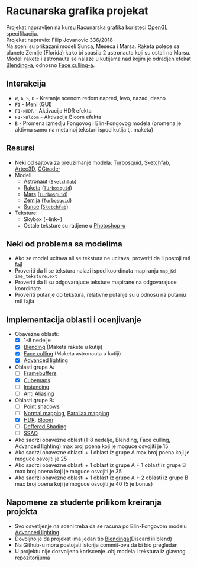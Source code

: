 # Racunarska grafika projekat
Projekat napravljen na kursu Racunarska grafika koristeci [OpenGL](https://learnopengl.com/) specifikaciju.  
Projekat napravio: Filip Jovanovic 336/2018  
Na sceni su prikazani modeli Sunca, Meseca i Marsa. 
Raketa polece sa planete Zemlje (Florida) kako bi spasila 2 astronauta koji su ostali na Marsu. 
Modeli rakete i astronauta se nalaze u kutijama nad kojim je odradjen efekat [Blending-a](https://learnopengl.com/Advanced-OpenGL/Blending), odnosno [Face culling-a](https://learnopengl.com/Advanced-OpenGL/Face-culling).

## Interakcija
 - `W`, `A`, `S`, `D` - Kretanje scenom redom napred, levo, nazad, desno
 - `F1` - Meni (GUI)
 - `F1->HDR` - Aktivacija HDR efekta
 - `F1->Bloom` - Aktivacija Bloom efekta
 - `B` - Promena izmedju Fongovog i Blin-Fongovog modela (promena je aktivna samo na metalnoj teksturi ispod kutija tj. maketa)
 
## Resursi
 - Neki od sajtova za preuzimanje modela: [Turbosquid](https://www.turbosquid.com/Search/3D-Models), [Sketchfab](https://sketchfab.com/3d-models), [Artec3D](https://www.artec3d.com/3d-models), [CGtrader](https://www.cgtrader.com/3d-models)
 - Modeli
   - [Astronaut](https://sketchfab.com/3d-models/astronaut-obj-sva-sva-23512-0c780fc92a1c420bb2286cc19a400034) ([`Sketchfab`](https://sketchfab.com/3d-models))
   - [Raketa](https://www.turbosquid.com/3d-models/3d-toy-rocket-4k-free-1973134) ([`Turbosquid`](https://www.turbosquid.com/Search/3D-Models))
   - [Mars](https://www.turbosquid.com/3d-models/realistic-mars-photorealistic-2k-3d-1277433) ([`Turbosquid`](https://www.turbosquid.com/Search/3D-Models))
   - [Zemlja](https://www.turbosquid.com/3d-models/earth-max-free/1016431) ([`Turbosquid`](https://www.turbosquid.com/Search/3D-Models))
   - [Sunce](https://sketchfab.com/3d-models/the-sun-0d28aa65eb174d948c2716d73e8fd3bd) ([`Sketchfab`](https://sketchfab.com/3d-models))
 - Teksture:
   - Skybox (~link~)
   - Ostale teksture su radjene u [Photoshop-u](https://www.adobe.com/products/photoshop.html)

## Neki od problema sa modelima
 - Ako se model ucitava ali se tekstura ne ucitava, proveriti da li postoji mtl fajl
 - Proveriti da li se tekstura nalazi ispod koordinata mapiranja `map_Kd ime_teksture.ext`
 - Proveriti da li su odgovarajuce teksture mapirane na odgovarajuce koordinate
 - Proveriti putanje do tekstura, relativne putanje su u odnosu na putanju mtl fajla

## Implementacija oblasti i ocenjivanje
- Obavezne oblasti:
  - [x] 1-8 nedelje
  - [x] [Blending](https://learnopengl.com/Advanced-OpenGL/Blending) (Maketa rakete u kutiji)
  - [x] [Face culling](https://learnopengl.com/Advanced-OpenGL/Face-culling) (Maketa astronauta u kutiji)
  - [x] [Advanced lighting](https://learnopengl.com/Advanced-Lighting/Advanced-Lighting)
- Oblasti grupe A:
  - [ ] [Framebuffers](https://learnopengl.com/Advanced-OpenGL/Framebuffers)
  - [x] [Cubemaps](https://learnopengl.com/Advanced-OpenGL/Cubemaps)
  - [ ] [Instancing](https://learnopengl.com/Advanced-OpenGL/Instancing)
  - [ ] [Anti Aliasing](https://learnopengl.com/Advanced-OpenGL/Anti-Aliasing)
- Oblasti grupe B:
  - [ ] [Point shadows](https://learnopengl.com/Advanced-Lighting/Shadows/Point-Shadows)
  - [ ] [Normal mapping](https://learnopengl.com/Advanced-Lighting/Normal-Mapping), [Parallax mapping](https://learnopengl.com/Advanced-Lighting/Parallax-Mapping)
  - [x] [HDR](https://learnopengl.com/Advanced-Lighting/HDR), [Bloom](https://learnopengl.com/Advanced-Lighting/Bloom)
  - [ ] [Deffered Shading](https://learnopengl.com/Advanced-Lighting/Deferred-Shading)
  - [ ] [SSAO](https://learnopengl.com/Advanced-Lighting/SSAO)

- Ako sadrzi obavezne oblasti(1-8 nedelje, Blending, Face culling, Advanced lighting) max broj poena koji je moguce osvojiti je 15
- Ako sadrzi obavezne oblasti + 1 oblast iz grupe A max broj poena koji je moguce osvojiti je 25
- Ako sadrzi obavezne oblasti + 1 oblast iz grupe A + 1 oblast iz grupe B max broj poena koji je moguce osvojiti je 35
- Ako sadrzi obavezne oblasti + 1 oblast iz grupe A + 2 oblasti iz grupe B max broj poena koji je moguce osvojiti je 40 (5 je bonus)

## Napomene za studente prilikom kreiranja projekta
- Svo osvetljenje na sceni treba da se racuna po Blin-Fongovom modelu [Advanced lighting](https://learnopengl.com/Advanced-Lighting/Advanced-Lighting)
- Dovoljno je da projekat ima jedan tip [Blendinga](https://learnopengl.com/Advanced-OpenGL/Blending)(Discard ili blend)
- Na Github-u mora postojati istorija commit-ova da bi bio pregledan
- U projektu nije dozvoljeno koriscenje .obj modela i tekstura iz glavnog [repozitorijuma](https://github.com/matf-racunarska-grafika/LearnOpenGL)
